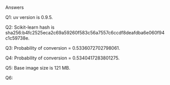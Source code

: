 Answers

Q1: uv version is 0.9.5.

Q2: Scikit-learn hash is sha256:b4fc2525eca2c69a59260f583c56a7557c6ccdf8deafdba6e060f94c1c59738e.

Q3: Probability of conversion = 0.5336072702798061.

Q4: Probability of conversion = 0.5340417283801275.

Q5: Base image size is 121 MB.

Q6: